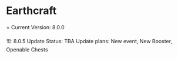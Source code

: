 # Earthcraft

⭐ Current Version: 8.0.0


🏗️ 8.0.5 Update Status: TBA
Update plans: New event, New Booster, Openable Chests
